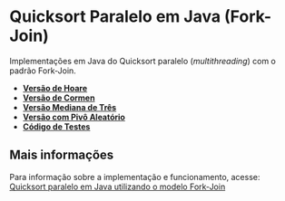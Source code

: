 # Quicksort Paralelo em Java (Fork-Join)
Implementações em Java do Quicksort paralelo (_multithreading_) com o padrão Fork-Join.

* [**Versão de Hoare**](/Quicksort/ParaleloForkJoin/Java/QuicksortForkJoinHoare.java)
* [**Versão de Cormen**](/Quicksort/ParaleloForkJoin/Java/QuicksortForkJoinCormen.java)
* [**Versão Mediana de Três**](/Quicksort/ParaleloForkJoin/Java/QuicksortForkJoinMedianThree.java)
* [**Versão com Pivô Aleatório**](/Quicksort/ParaleloForkJoin/Java/QuicksortForkJoinRandomized.java)
* [**Código de Testes**](/Quicksort/ParaleloForkJoin/Java/TestesQuicksortForkJoin.java)

## Mais informações

Para informação sobre a implementação e funcionamento, acesse: [Quicksort paralelo em Java utilizando o modelo Fork-Join](https://www.blogcyberini.com/2018/09/quicksort-paralelo-em-java-fork-join.html)
